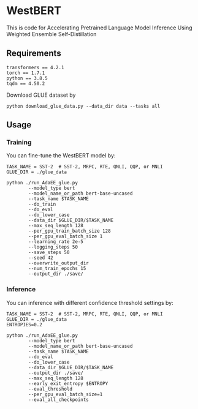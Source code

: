 # WestBERT
This is code for Accelerating Pretrained Language Model Inference Using Weighted Ensemble Self-Distillation
 
## Requirements

```
transformers == 4.2.1  
torch == 1.7.1  
python == 3.8.5  
tqdm == 4.50.2  
```
Download GLUE dataset by
```
python download_glue_data.py --data_dir data --tasks all
```

## Usage
### Training

You can fine-tune the WestBERT model by:
```
TASK_NAME = SST-2  # SST-2, MRPC, RTE, QNLI, QQP, or MNLI
GLUE_DIR = ./glue_data

python ./run_AdaEE_glue.py 
        --model_type bert 
        --model_name_or_path bert-base-uncased
        --task_name $TASK_NAME 
        --do_train
        --do_eval
        --do_lower_case 
        --data_dir $GLUE_DIR/$TASK_NAME
        --max_seq_length 128 
        --per_gpu_train_batch_size 128
        --per_gpu_eval_batch_size 1 
        --learning_rate 2e-5 
        --logging_steps 50 
        --save_steps 50
        --seed 42
        --overwrite_output_dir
        --num_train_epochs 15 
        --output_dir ./save/ 
```
### Inference

You can inference with different confidence threshold settings by:
```
TASK_NAME = SST-2  # SST-2, MRPC, RTE, QNLI, QQP, or MNLI
GLUE_DIR = ./glue_data
ENTROPIES=0.2

python ./run_AdaEE_glue.py 
        --model_type bert
        --model_name_or_path bert-base-uncased
        --task_name $TASK_NAME
        --do_eval 
        --do_lower_case 
        --data_dir $GLUE_DIR/$TASK_NAME
        --output_dir ./save/
        --max_seq_length 128 
        --early_exit_entropy $ENTROPY
        --eval_threshold
        --per_gpu_eval_batch_size=1 
        --eval_all_checkpoints
```

 